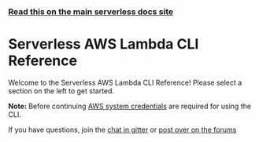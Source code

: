 <!--
title: Serverless - AWS Lambda - CLI Reference
menuText: AWS
layout: Doc
-->

<!-- DOCS-SITE-LINK:START automatically generated  -->
### [Read this on the main serverless docs site](https://www.serverless.com/framework/docs/providers/aws/cli-reference/)
<!-- DOCS-SITE-LINK:END -->

# Serverless AWS Lambda CLI Reference

Welcome to the Serverless AWS Lambda CLI Reference!  Please select a section on the left to get started.

**Note:** Before continuing [AWS system credentials](../guide/credentials.md) are required for using the CLI.

If you have questions, join the [chat in gitter](https://gitter.im/serverless/serverless) or [post over on the forums](https://gitter.im/serverless/serverless)
